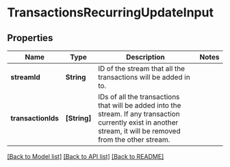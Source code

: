 # TransactionsRecurringUpdateInput

## Properties
Name | Type | Description | Notes
------------ | ------------- | ------------- | -------------
**streamId** | **String** | ID of the stream that all the transactions will be added in to. | 
**transactionIds** | **[String]** | IDs of all the transactions that will be added into the stream. If any transaction currently exist in another stream, it will be removed from the other stream. | 

[[Back to Model list]](../README.md#documentation-for-models) [[Back to API list]](../README.md#documentation-for-api-endpoints) [[Back to README]](../README.md)


